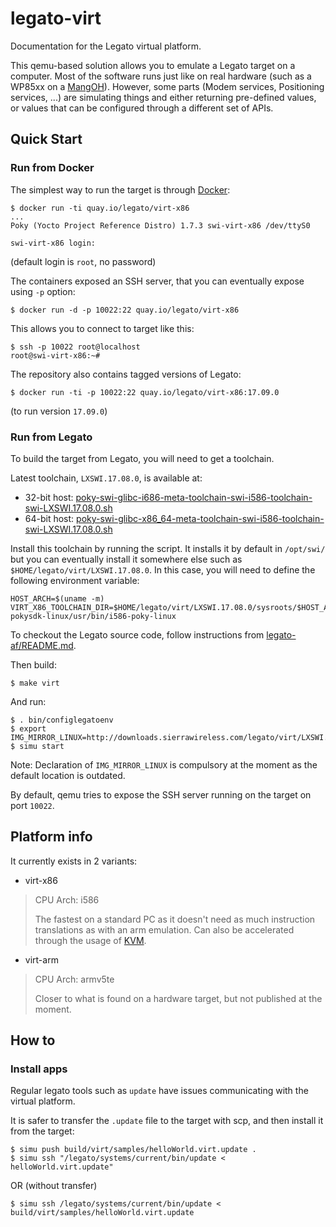 # legato-virt
Documentation for the Legato virtual platform.

This qemu-based solution allows you to emulate a Legato target on a computer.
Most of the software runs just like on real hardware (such as a WP85xx on a [MangOH](http://mangoh.io/)).
However, some parts (Modem services, Positioning services, ...) are simulating things and either returning pre-defined values,
or values that can be configured through a different set of APIs.

## Quick Start

### Run from Docker

The simplest way to run the target is through [Docker](https://www.docker.com/):
```
$ docker run -ti quay.io/legato/virt-x86
...
Poky (Yocto Project Reference Distro) 1.7.3 swi-virt-x86 /dev/ttyS0

swi-virt-x86 login:
```
(default login is `root`, no password)

The containers exposed an SSH server, that you can eventually expose using `-p` option:
```
$ docker run -d -p 10022:22 quay.io/legato/virt-x86
```
This allows you to connect to target like this:
```
$ ssh -p 10022 root@localhost
root@swi-virt-x86:~#
```

The repository also contains tagged versions of Legato:
```
$ docker run -ti -p 10022:22 quay.io/legato/virt-x86:17.09.0
```
(to run version `17.09.0`)

### Run from Legato

To build the target from Legato, you will need to get a toolchain.

Latest toolchain, `LXSWI.17.08.0`, is available at:
- 32-bit host: [poky-swi-glibc-i686-meta-toolchain-swi-i586-toolchain-swi-LXSWI.17.08.0.sh](http://downloads.sierrawireless.com/legato/virt/LXSWI.17.08.0/x86/sdk/poky-swi-glibc-i686-meta-toolchain-swi-i586-toolchain-swi-LXSWI.17.08.0.sh)
- 64-bit host: [poky-swi-glibc-x86_64-meta-toolchain-swi-i586-toolchain-swi-LXSWI.17.08.0.sh](http://downloads.sierrawireless.com/legato/virt/LXSWI.17.08.0/x86/sdk/poky-swi-glibc-x86_64-meta-toolchain-swi-i586-toolchain-swi-LXSWI.17.08.0.sh)

Install this toolchain by running the script.
It installs it by default in `/opt/swi/` but you can eventually install it somewhere else such as `$HOME/legato/virt/LXSWI.17.08.0`.
In this case, you will need to define the following environment variable:
```
HOST_ARCH=$(uname -m)
VIRT_X86_TOOLCHAIN_DIR=$HOME/legato/virt/LXSWI.17.08.0/sysroots/$HOST_ARCH-pokysdk-linux/usr/bin/i586-poky-linux
```

To checkout the Legato source code, follow instructions from [legato-af/README.md](https://github.com/legatoproject/legato-af#clone-from-github).

Then build:
```
$ make virt
```

And run:
```
$ . bin/configlegatoenv
$ export IMG_MIRROR_LINUX=http://downloads.sierrawireless.com/legato/virt/LXSWI.17.08.0/x86/images
$ simu start
```

Note: Declaration of `IMG_MIRROR_LINUX` is compulsory at the moment as the default location is outdated.

By default, qemu tries to expose the SSH server running on the target on port `10022`.

## Platform info

It currently exists in 2 variants:
- virt-x86
> CPU Arch: i586
>
> The fastest on a standard PC as it doesn't need as much instruction translations as with an arm emulation.
> Can also be accelerated through the usage of [KVM](https://wiki.qemu.org/Features/KVM).
- virt-arm
> CPU Arch: armv5te
>
> Closer to what is found on a hardware target, but not published at the moment.

## How to

### Install apps

Regular legato tools such as `update` have issues communicating with the virtual platform.

It is safer to transfer the `.update` file to the target with scp, and then install it from the target:
```
$ simu push build/virt/samples/helloWorld.virt.update .
$ simu ssh "/legato/systems/current/bin/update < helloWorld.virt.update"
```
OR (without transfer)
```
$ simu ssh /legato/systems/current/bin/update < build/virt/samples/helloWorld.virt.update
```
